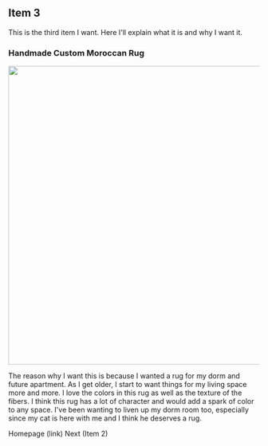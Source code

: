 ## Item 3
<p> This is the third item I want. Here I'll explain what it is and why I want it. </p>

### Handmade Custom Moroccan Rug
<img src="/assets/rug.png" width="600" height="600">
<p> The reason why I want this is because I wanted a rug for my dorm and future apartment. As I get older, I start to want things for my living space more and more. I love the colors in this rug as well as the texture of the fibers. I think this rug has a lot of character and would add a spark of color to any space. I've been wanting to liven up my dorm room too, especially since my cat is here with me and I think he deserves a rug. </p>
  
<p> Homepage (link) Next (Item 2) </p>

